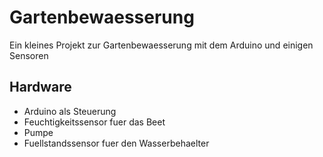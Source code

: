 # Gartenbewaesserung
Ein kleines Projekt zur Gartenbewaesserung mit dem Arduino und einigen Sensoren

## Hardware
- Arduino als Steuerung
- Feuchtigkeitssensor fuer das Beet
- Pumpe
- Fuellstandssensor fuer den Wasserbehaelter

